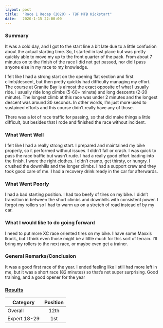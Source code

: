 ```yaml
---
layout: post
title:  "Race 1 Recap (2020) - TBF MTB Kickstart"
date:   2020-1-15 22:00:00
---
```


### Summary
It was a cold day, and I got to the start line a bit late due to a little confusion about the actual starting time. So, I started in last place but was pretty quickly able to move my up to the front quarter of the pack. From about 7 minutes on to the finish of the race I did not get passed, nor did I pass anyone else in my race to my knowledge.

I felt like I had a strong start on the opening flat section and first climb/descent, but then pretty quickly had difficulty managing my effort. The course at Granite Bay is almost the exact opposite of what I usually ride. I usually ride long climbs (5-60+ minute) and long descents (2-20 minute). The longest climb at this race was under 2 minutes and the longest descent was around 30 seconds. In other words, I’m just more used to sustained efforts and this course didn’t really have any of those.

There was a lot of race traffic for passing, so that did make things a little difficult, but besides that I rode and finished the race without incident.

### What Went Well
I felt like I had a really strong start. I prepared and maintained my bike properly, so it performed without issues. I didn’t fall or crash. I was quick to pass the race traffic but wasn’t rude. I had a really good effort leading into the finish. I wore the right clothes. I didn’t cramp, get thirsty, or hungry. I crushed the downhills and the longer climbs. I had a support crew and they took good care of me. I had a recovery drink ready in the car for afterwards.

### What Went Poorly
I had a bad starting position. I had too beefy of tires on my bike. I didn’t transition in between the short climbs and downhills with consistent power. I forgot my rollers so I had to warm up on a stretch of road instead of by my car.

### What I would like to do going forward
I need to put more XC race oriented tires on my bike. I have some Maxxis Ikon’s, but I think even those might be a little much for this sort of terrain. I’ll bring my rollers to the next race, or maybe even get a trainer. 

### General Remarks/Conclusion
It was a good first race of the year. I ended feeling like I still had more left in me, but it was a short race (82 minutes) so that’s not super surprising. Good training, and a good opener for the year


### [Results](http://totalbodyfitness.com/site/results/mtb-kickstart-2020-pro/)

|  Category  | Position |
|----------|:-------------:|
| Overall |  12th |
| Expert 18-29 |    1st   |
